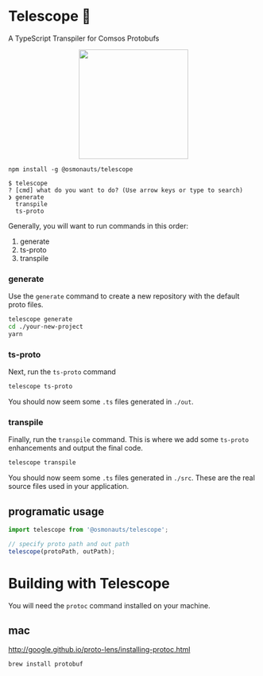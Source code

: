 # Telescope 🔭

A TypeScript Transpiler for Comsos Protobufs

<p align="center">
  <img width="220" src="https://user-images.githubusercontent.com/545047/163644159-e5e5c22b-ad60-421e-aabd-31f06d3e3f4d.png">
</p>

```
npm install -g @osmonauts/telescope
```

```
$ telescope
? [cmd] what do you want to do? (Use arrow keys or type to search)
❯ generate
  transpile
  ts-proto
```

Generally, you will want to run commands in this order:

1. generate
2. ts-proto
3. transpile
### generate

Use the `generate` command to create a new repository with the default proto files. 

```sh
telescope generate
cd ./your-new-project
yarn 
```

### ts-proto

Next, run the `ts-proto` command

```sh
telescope ts-proto
```

You should now seem some `.ts` files generated in `./out`.
### transpile

Finally, run the `transpile` command. This is where we add some `ts-proto` enhancements and output the final code.

```sh
telescope transpile
```

You should now seem some `.ts` files generated in `./src`. These are the real source files used in your application.
## programatic usage

```js
import telescope from '@osmonauts/telescope';

// specify proto path and out path
telescope(protoPath, outPath);
```
# Building with Telescope

You will need the `protoc` command installed on your machine.

## mac

http://google.github.io/proto-lens/installing-protoc.html

```
brew install protobuf
```